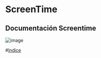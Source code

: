 # ScreenTime

## Documentación Screentime
![image](https://user-images.githubusercontent.com/114121814/193053074-db270bde-7c9b-4baa-9308-8ff583b3c6f2.png)

#[Indice](https://github.com/ritaeg/ScreenTime/wiki)
